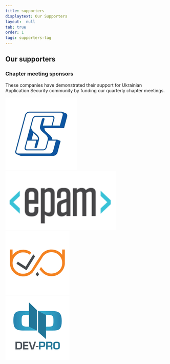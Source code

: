 ```yaml
---
title: supporters
displaytext: Our Supporters
layout:  null
tab: true
order: 1
tags: supporters-tag
---
```


## Our supporters

### Chapter meeting sponsors

These companies have demonstrated their support for Ukrainian
Application Security community by funding our quarterly chapter
meetings.


![CSLtd](assets/images/csltd.jpg "CSLtd")  
![EPAM](assets/images/epam.jpg "EPAM")  
![WebSpellChecker](assets/images/webspellchecker.jpg "WebSpellChecker")  
![DevPro](assets/images/devpro.jpg "DevPro")
